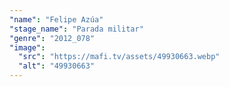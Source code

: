 ```yaml
---
"name": "Felipe Azúa"
"stage_name": "Parada militar"
"genre": "2012_078"
"image":
  "src": "https://mafi.tv/assets/49930663.webp"
  "alt": "49930663"
---
```

